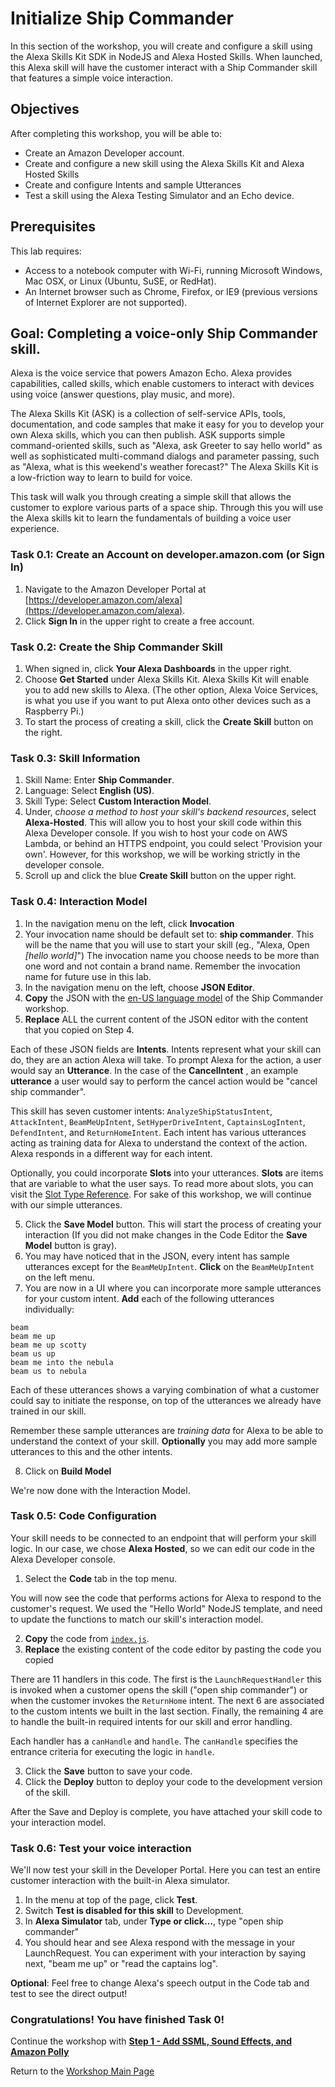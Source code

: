 # Initialize Ship Commander

In this section of the workshop, you will create and configure a skill using the Alexa Skills Kit SDK in NodeJS and Alexa Hosted Skills. When launched, this Alexa skill will have the customer interact with a Ship Commander skill that features a simple voice interaction.

## Objectives

After completing this workshop, you will be able to:

- Create an Amazon Developer account.
- Create and configure a new skill using the Alexa Skills Kit and Alexa Hosted Skills
- Create and configure Intents and sample Utterances
- Test a skill using the Alexa Testing Simulator and an Echo device.

## Prerequisites

This lab requires:

- Access to a notebook computer with Wi-Fi, running Microsoft Windows, Mac OSX, or Linux (Ubuntu, SuSE, or RedHat).
- An Internet browser such as Chrome, Firefox, or IE9 (previous versions of Internet Explorer are not supported).

## Goal: Completing a voice-only Ship Commander skill.
Alexa is the voice service that powers Amazon Echo. Alexa provides capabilities, called skills, which enable customers to interact with devices using voice (answer questions, play music, and more).

The Alexa Skills Kit (ASK) is a collection of self-service APIs, tools, documentation, and code samples that make it easy for you to develop your own Alexa skills, which you can then publish. ASK supports simple command-oriented skills, such as "Alexa, ask Greeter to say hello world" as well as sophisticated multi-command dialogs and parameter passing, such as "Alexa, what is this weekend's weather forecast?" The Alexa Skills Kit is a low-friction way to learn to build for voice.

This task will walk you through creating a simple skill that allows the customer to explore various parts of a space ship. Through this you will use the Alexa skills kit to learn the fundamentals of building a voice user experience.

### Task 0.1: Create an Account on developer.amazon.com (or Sign In)

1. Navigate to the Amazon Developer Portal at [https://developer.amazon.com/alexa](https://developer.amazon.com/alexa).
2. Click **Sign In** in the upper right to create a free account.

### Task 0.2: Create the Ship Commander Skill

1. When signed in, click **Your Alexa Dashboards** in the upper right.
2. Choose **Get Started** under Alexa Skills Kit. Alexa Skills Kit will enable you to add new skills to Alexa. (The other option, Alexa Voice Services, is what you use if you want to put Alexa onto other devices such as a Raspberry Pi.)
3. To start the process of creating a skill, click the **Create Skill** button on the right.

### Task 0.3: Skill Information

1. Skill Name: Enter **Ship Commander**.
2. Language: Select **English (US)**.
3. Skill Type: Select **Custom Interaction Model**.
4. Under, _choose a method to host your skill's backend resources_, select **Alexa-Hosted**. This will allow you to host your skill code within this Alexa Developer console. If you wish to host your code on AWS Lambda, or behind an HTTPS endpoint, you could select 'Provision your own'. However, for this workshop, we will be working strictly in the developer console.
5. Scroll up and click the blue **Create Skill** button on the upper right.

### Task 0.4: Interaction Model

1. In the navigation menu on the left, click **Invocation**
2. Your invocation name should be default set to: **ship commander**. This will be the name that you will use to start your skill (eg., "Alexa, Open _[hello world]_") The invocation name you choose needs to be more than one word and not contain a brand name. Remember the invocation name for future use in this lab.
3. In the navigation menu on the left, choose **JSON Editor**.
4. **Copy** the JSON with the [en-US language model](./en-US.json) of the Ship Commander workshop. 
5. **Replace** ALL the current content of the JSON editor with the content that you copied on Step 4.  

Each of these JSON fields are **Intents**. Intents represent what your skill can do, they are an action Alexa will take. To prompt Alexa for the action, a user would say an **Utterance**. In the case of the **CancelIntent** , an example **utterance** a user would say to perform the cancel action would be "cancel ship commander".

This skill has seven customer intents: `AnalyzeShipStatusIntent`, `AttackIntent`, `BeamMeUpIntent`, `SetHyperDriveIntent`, `CaptainsLogIntent`, `DefendIntent`, and `ReturnHomeIntent`. Each intent has various utterances acting as training data for Alexa to understand the context of the action. Alexa responds in a different way for each intent. 

Optionally, you could incorporate **Slots** into your utterances. **Slots** are items that are variable to what the user says. To read more about slots, you can visit the [Slot Type Reference](https://developer.amazon.com/docs/custom-skills/slot-type-reference.html). For sake of this workshop, we will continue with our simple utterances.

5. Click the **Save Model** button. This will start the process of creating your interaction (If you did not make changes in the Code Editor the **Save Model** button is gray).
6. You may have noticed that in the JSON, every intent has sample utterances except for the `BeamMeUpIntent`. **Click** on the `BeamMeUpIntent` on the left menu.
7. You are now in a UI where you can incorporate more sample utterances for your custom intent. **Add** each of the following utterances individually:

```
beam
beam me up
beam me up scotty
beam us up
beam me into the nebula
beam us to nebula
```
Each of these utterances shows a varying combination of what a customer could say to initiate the response, on top of the utterances we already have trained in our skill. 

Remember these sample utterances are _training data_ for Alexa to be able to understand the context of your skill. **Optionally** you may add more sample utterances to this and the other intents.

8. Click on **Build Model**

We're now done with the Interaction Model.


### Task 0.5: Code Configuration

Your skill needs to be connected to an endpoint that will perform your skill logic. In our case, we chose **Alexa Hosted**, so we can edit our code in the Alexa Developer console.

1. Select the **Code** tab in the top menu.

You will now see the code that performs actions for Alexa to respond to the customer's request. We used the "Hello World" NodeJS template, and need to update the functions to match our skill's interaction model. 

2. **Copy** the code from [`index.js`](./index.js).
3. **Replace** the existing content of the code editor by pasting the code you copied

There are 11 handlers in this code. The first is the `LaunchRequestHandler` this is invoked when a customer opens the skill ("open ship commander") or when the customer invokes the `ReturnHome` intent. The next 6 are associated to the custom intents we built in the last section. Finally, the remaining 4 are to handle the built-in required intents for our skill and error handling.

Each handler has a `canHandle` and `handle`. The `canHandle` specifies the entrance criteria for executing the logic in `handle`.

3. Click the **Save** button to save your code.
4. Click the **Deploy** button to deploy your code to the development version of the skill.

After the Save and Deploy is complete, you have attached your skill code to your interaction model.

### Task 0.6: Test your voice interaction

We'll now test your skill in the Developer Portal. Here you can test an entire customer interaction with the built-in Alexa simulator.

1. In the menu at top of the page, click **Test**.
2. Switch **Test is disabled for this skill** to Development.
3. In **Alexa Simulator** tab, under **Type or click…**, type "open ship commander"
4. You should hear and see Alexa respond with the message in your LaunchRequest. You can experiment with your interaction by saying next, "beam me up" or "read the captains log".

**Optional**: Feel free to change Alexa's speech output in the Code tab and test to see the direct output!


### Congratulations! You have finished Task 0!

Continue the workshop with [**Step 1 - Add SSML, Sound Effects, and Amazon Polly**](../Step-1-Add-SSML-Sound-Effects-and-Amazon-Polly/)

Return to the [Workshop Main Page](..)


